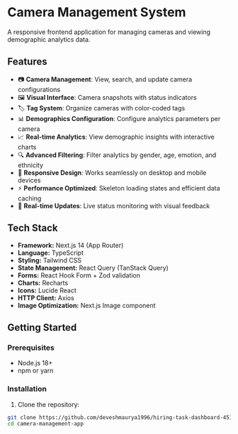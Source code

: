 <!-- # TechFlipp Frontend Task

## Overview

👋 This is a NextJS interview challenge. Please fork this repo, and push your code to a branch in your forked repo (following the instructions below).

You are tasked with building a responsive frontend application that interfaces with our Camera Management API. The application will allow users to manage cameras and view demographic analytics data collected by these cameras.

### ✅ Submission Instructions

1. **Fork** this repository to your GitHub account.

2. Complete the task in a branch of your **own fork**.

3. Once you're done, follow this submission process:

   * Open an **issue** in this main repository.
   * Request for a new branch to be created with the name format:

     ```
     Request: {your-name}-submission
     ```
   * Example: `alex-submission`
   * Our team will create that branch and set up **CI/CD previews**.
   * You will then open a **pull request** from your forked repo to the new branch created under this repository.

4. Your pull request should include:

   * Setup instructions to run the app
   * Overview of your implementation
   * Any assumptions or design decisions you made
   * Screenshots or a video preview of the UI in action

🚨 Please note:
**Candidates who do not complete the task within the given timeframe will not be considered for the position.**

---

### 💬 Questions?

If you have any questions, need clarification, or encounter blockers, feel free to **open an issue** in this repository. We’ll be happy to assist!

---

## Requirements

### 1. Camera List Page
- Implement a paginated view of cameras
- Allow users to control how many items appear per page
- Provide a way to search for cameras by name
- Display relevant camera information in a user-friendly manner

### 2. Camera Detail Page
- Create a view showing comprehensive camera information 
- Design an intuitive layout for camera details

### 3. Camera Update Functionality
- Develop a user interface for updating camera details
- Implement appropriate validation with meaningful feedback
- Consider the user experience during form submission

### 4. Demographics Configuration
- Enable users to create or edit demographics configuration for cameras - one to one relationship with camera
- Design form controls appropriate for each configuration parameter
- Ensure proper validation of configuration values

### 5. Demographics Results & Analytics
- Implement filtering capabilities for the data
- Create informative visualizations that convey demographic insights like charts, graphs, tables, etc.

## Technical Requirements

- Build the application using Next.js, following its best practices for routing, data fetching, and component organization
- Implement responsive design that works well across different devices
- Let your imagination make the design of the task responsive.


## Nice-to-Have Technical Features

The following features would enhance your solution:
- Different rendering ways as needed (SSR, ISR, SSG, etc.)
- Skeleton loading states to improve perceived performance
- Seamless data refresh mechanisms
- Render error messages in form fields
- Optimistic UI updates for a better user experience
- Organized state management
- Use React Query (TanStack Query) for fetching and caching data.
- Creative and intuitive UI/UX design
- SEO and performance optimizations
- Unit tests for key components

## API Specification

**Base URL**: https://task-451-api.ryd.wafaicloud.com/
**Schema**: https://task-451-api.ryd.wafaicloud.com/docs

### Enum Definitions

#### Genders
```
MALE = "male"
FEMALE = "female"
```

#### Ages
```
ZERO_EIGHTEEN = "0-18"
NINETEEN_THIRTY = "19-30"
THIRTYONE_FORTYFIVE = "31-45"
FORTYSIX_SIXTY = "46-60"
SIXTYPLUS = "60+"
```

#### Emotions
```
ANGRY = "angry"
FEAR = "fear"
HAPPY = "happy"
NEUTRAL = "neutral"
SAD = "sad"
SURPRISE = "surprise"
```

#### Ethnic Groups
```
WHITE = "white"
AFRICAN = "african"
SOUTH_ASIAN = "south_asian"
EAST_ASIAN = "east_asian"
MIDDLE_EASTERN = "middle_eastern"
```

### Tags Endpoint

#### 1. List All Tags
```
GET /tags/
```

Response: List of all available tags

### Camera Endpoints

#### 1. List Cameras
```
GET /cameras/
Query Parameters:
- page: int (default=1) - Page number
- size: int (default=20) - Items per page
- camera_name: string (optional) - Filter by camera name
```

Response: Paginated list of cameras

#### 2. Get Camera Details
```
GET /cameras/{camera_id}
```

Response: Detailed camera information including demographics config if it exists

#### 3. Update Camera
```
PUT /cameras/{camera_id}
Body: {
  "name": string,
  "rtsp_url": string,
  "stream_frame_width": int (optional, min=1, max=2560),
  "stream_frame_height": int (optional, min=1, max=2560),
  "stream_max_length": int (optional, min=0, max=10000),
  "stream_quality": int (optional, min=80, max=100),
  "stream_fps": int (optional, min=1, max=120),
  "stream_skip_frames": int (optional, min=0, max=100),
  "tags": array of tag ids (optional)
}
```

### Demographics Endpoints

#### 1. Create Demographics Configuration
```
POST /demographics/config
Body: {
  "camera_id": string,
  "track_history_max_length": int (optional, min=1, max=100),
  "exit_threshold": int (optional, min=1, max=300),
  "min_track_duration": int (optional, min=1, max=60),
  "detection_confidence_threshold": float (optional, min=0.1, max=1.0),
  "demographics_confidence_threshold": float (optional, min=0.1, max=1.0),
  "min_track_updates": int (optional, min=1, max=100),
  "box_area_threshold": float (optional, min=0.05, max=1.0),
  "save_interval": int (optional, min=300, max=1800),
  "frame_skip_interval": float (optional, min=0.1, max=5.0)
}
```

#### 2. Update Demographics Configuration
```
PUT /demographics/config/{config_id}
Body: {
  "track_history_max_length": int (optional, min=1, max=100),
  "exit_threshold": int (optional, min=1, max=300),
  "min_track_duration": int (optional, min=1, max=60),
  "detection_confidence_threshold": float (optional, min=0.1, max=1.0),
  "demographics_confidence_threshold": float (optional, min=0.1, max=1.0),
  "min_track_updates": int (optional, min=1, max=100),
  "box_area_threshold": float (optional, min=0.05, max=1.0),
  "save_interval": int (optional, min=300, max=1800),
  "frame_skip_interval": float (optional, min=0.1, max=5.0)
}
```

#### 3. Get Demographics Results
```
GET /demographics/results
Query Parameters:
- camera_id: string (required)
- gender: string (optional) - Filter by gender
- age: string (optional) - Filter by age group
- emotion: string (optional) - Filter by emotion
- ethnicity: string (optional) - Filter by ethnicity
- start_date: datetime (optional) - Filter by start date
- end_date: datetime (optional) - Filter by end date
```

Response: List of demographics results and analytics data

## Evaluation Criteria

Your submission will be evaluated based on:
- Feature completeness according to requirements
- Code quality and organization
- UI/UX design and responsiveness
- Performance optimizations
- Unit test coverage
- Error handling -->



# Camera Management System

A responsive frontend application for managing cameras and viewing demographic analytics data.

## Features

- 📷 **Camera Management**: View, search, and update camera configurations
- 🖼️ **Visual Interface**: Camera snapshots with status indicators
- 🏷️ **Tag System**: Organize cameras with color-coded tags
- 📊 **Demographics Configuration**: Configure analytics parameters per camera
- 📈 **Real-time Analytics**: View demographic insights with interactive charts
- 🔍 **Advanced Filtering**: Filter analytics by gender, age, emotion, and ethnicity
- 📱 **Responsive Design**: Works seamlessly on desktop and mobile devices
- ⚡ **Performance Optimized**: Skeleton loading states and efficient data caching
- 🔄 **Real-time Updates**: Live status monitoring with visual feedback

## Tech Stack

- **Framework:** Next.js 14 (App Router)
- **Language:** TypeScript
- **Styling:** Tailwind CSS
- **State Management:** React Query (TanStack Query)
- **Forms:** React Hook Form + Zod validation
- **Charts:** Recharts
- **Icons:** Lucide React
- **HTTP Client:** Axios
- **Image Optimization:** Next.js Image component

## Getting Started

### Prerequisites

- Node.js 18+ 
- npm or yarn

### Installation

1. Clone the repository:
```bash
git clone https://github.com/deveshmaurya1996/hiring-task-dashboard-451
cd camera-management-app